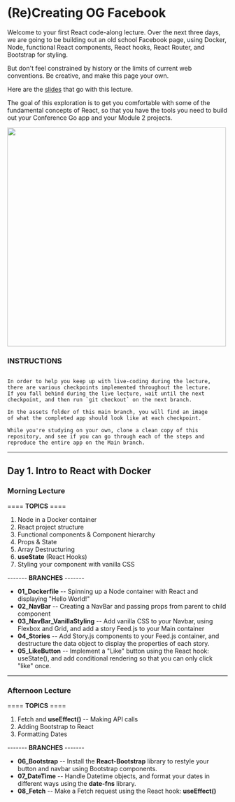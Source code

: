 # (Re)Creating OG Facebook 

Welcome to your first React code-along lecture. Over the next three days, we are going to be building out an old school Facebook page, using Docker, Node, functional React components, React hooks, React Router, and Bootstrap for styling.

But don't feel constrained by history or the limits of current web conventions. Be creative, and make this page your own.

Here are the [slides](https://docs.google.com/presentation/d/18vMdjEzXV9_MdWwNd-5oSYXxuvN8HMUvdFIUJpGmf2E/edit?usp=sharing) that go with this lecture.

The goal of this exploration is to get you comfortable with some of the fundamental concepts of React, so that you have the tools you need to build out your Conference Go app and your Module 2 projects.

<img src="https://www.shareaholic.com/blog/wp-content/uploads/2012/05/Facebook-2004.jpg" width="500">


### INSTRUCTIONS
```

In order to help you keep up with live-coding during the lecture, 
there are various checkpoints implemented throughout the lecture. 
If you fall behind during the live lecture, wait until the next 
checkpoint, and then run `git checkout` on the next branch. 

In the assets folder of this main branch, you will find an image 
of what the completed app should look like at each checkpoint.

While you're studying on your own, clone a clean copy of this 
repository, and see if you can go through each of the steps and 
reproduce the entire app on the Main branch.
```
------------------------------------

## Day 1.  Intro to React with Docker

### Morning Lecture

==== **TOPICS** ====
1. Node in a Docker container
2. React project structure
3. Functional components & Component hierarchy
4. Props & State
5. Array Destructuring 
6. **useState** (React Hooks)
7. Styling your component with vanilla CSS

------- **BRANCHES** -------
* **01_Dockerfile** -- Spinning up a Node container with React and displaying "Hello World!"
* **02_NavBar** -- Creating a NavBar and passing props from parent to child component
* **03_NavBar_VanillaStyling** -- Add vanilla CSS to your Navbar, using Flexbox and Grid, and add a story Feed.js to your Main container
* **04_Stories** -- Add Story.js components to your Feed.js container, and destructure the data object to display the properties of each story.
* **05_LikeButton** -- Implement a "Like" button using the React hook: useState(), and add conditional rendering so that you can only click "like" once.


---

### Afternoon Lecture
==== **TOPICS** ====
1. Fetch and **useEffect()** -- Making API calls
2. Adding Bootstrap to React
3. Formatting Dates

------- **BRANCHES** -------
* **06_Bootstrap** -- Install the **React-Bootstrap** library to restyle your button and navbar using Bootstrap components.
* **07_DateTime** -- Handle Datetime objects, and format your dates in different ways using the **date-fns** library.
* **08_Fetch** -- Make a Fetch request using the React hook: **useEffect()**
